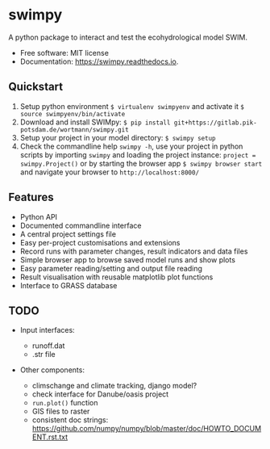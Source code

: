 swimpy
======


A python package to interact and test the ecohydrological model SWIM.


* Free software: MIT license
* Documentation: https://swimpy.readthedocs.io.


Quickstart
----------

1. Setup python environment ``$ virtualenv swimpyenv`` and activate it
   ``$ source swimpyenv/bin/activate``
2. Download and install SWIMpy:
   ``$ pip install git+https://gitlab.pik-potsdam.de/wortmann/swimpy.git``
3. Setup your project in your model directory: ``$ swimpy setup``
4. Check the commandline help ``swimpy -h``, use your project in python
   scripts by importing ``swimpy`` and loading the project instance:
   ``project = swimpy.Project()`` or by starting the browser app
   ``$ swimpy browser start`` and navigate your browser to ``http://localhost:8000/``


Features
--------

* Python API
* Documented commandline interface
* A central project settings file
* Easy per-project customisations and extensions
* Record runs with parameter changes, result indicators and data files
* Simple browser app to browse saved model runs and show plots
* Easy parameter reading/setting and output file reading
* Result visualisation with reusable matplotlib plot functions
* Interface to GRASS database


TODO
----

* Input interfaces:

  * runoff.dat
  * .str file

* Other components:

  * climschange and climate tracking, django model?
  * check interface for Danube/oasis project
  * ``run.plot()`` function
  * GIS files to raster
  * consistent doc strings: https://github.com/numpy/numpy/blob/master/doc/HOWTO_DOCUMENT.rst.txt

